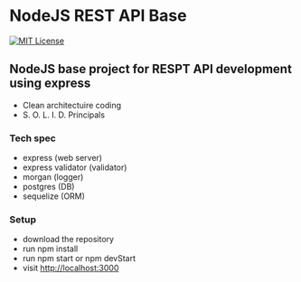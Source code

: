 # NodeJS REST API Base
[![MIT License](https://img.shields.io/badge/license-MIT-blue.svg?style=flat-square)](https://github.com/meat147/Point-of-Sale/blob/master/LICENSE)

## NodeJS base project for RESPT API development using express
- Clean architectuire coding
- S. O. L. I. D. Principals

### Tech spec
- express (web server)
- express validator (validator)
- morgan (logger)
- postgres (DB)
- sequelize (ORM)

### Setup
- download the repository
- run npm install
- run npm start or npm devStart
- visit [http://localhost:3000](http://localhost:3000)


